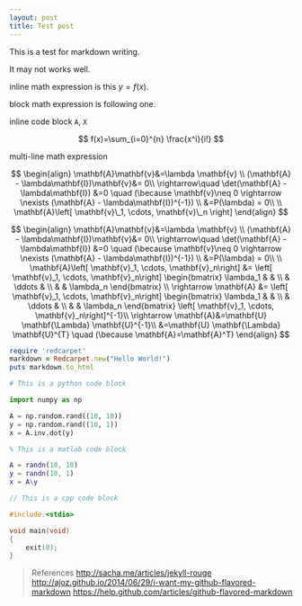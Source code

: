 ```yaml
---
layout: post
title: Test post
---
```


This is a test for markdown writing.

It may not works well.

inline math expression is this $y=f(x)$.

block math expression is following one.

inline code block ```A```, ```X```


$$
f(x)=\sum_{i=0}^{n} \frac{x^i}{i!}
$$

multi-line math expression

$$
\begin{align}
\mathbf{A}\mathbf{v}&=\lambda \mathbf{v} \\
(\mathbf{A} - \lambda\mathbf{I})\mathbf{v}&= 0\\
\rightarrow\quad \det(\mathbf{A} - \lambda\mathbf{I}) &=0 \quad (\because \mathbf{v}\neq 0 \rightarrow \nexists (\mathbf{A} - \lambda\mathbf{I})^{-1}) \\
&=P(\lambda) = 0\\
\\
\mathbf{A}\left[ \mathbf{v}\_1, \cdots, \mathbf{v}\_n \right]
\end{align}
$$

$$
\begin{align}
\mathbf{A}\mathbf{v}&=\lambda \mathbf{v} \\
(\mathbf{A} - \lambda\mathbf{I})\mathbf{v}&= 0\\
\rightarrow\quad \det(\mathbf{A} - \lambda\mathbf{I}) &=0 \quad (\because \mathbf{v}\neq 0 \rightarrow \nexists (\mathbf{A} - \lambda\mathbf{I})^{-1}) \\
&=P(\lambda) = 0\\
\\
\mathbf{A}\left[ \mathbf{v}_1, \cdots, \mathbf{v}_n\right]  &= 
\left[ \mathbf{v}_1, \cdots, \mathbf{v}_n\right] 
\begin{bmatrix}
\lambda_1 & &  \\
& \ddots & \\
& & \lambda_n
\end{bmatrix} \\
\rightarrow \mathbf{A} &= 
\left[ \mathbf{v}_1, \cdots, \mathbf{v}_n\right] 
\begin{bmatrix}
\lambda_1 & &  \\
& \ddots & \\
& & \lambda_n
\end{bmatrix}
\left[ \mathbf{v}_1, \cdots, \mathbf{v}_n\right]^{-1}\\
\rightarrow \mathbf{A}&=\mathbf{U} \mathbf{\Lambda} \mathbf{U}^{-1}\\
&=\mathbf{U} \mathbf{\Lambda} \mathbf{U}^{T} \quad (\because \mathbf{A}=\mathbf{A}^T)
\end{align}
$$


```ruby
require 'redcarpet'
markdown = Redcarpet.new("Hello World!")
puts markdown.to_html
```


```python
# This is a python code block

import numpy as np

A = np.random.rand((10, 10))
y = np.random.rand((10, 1))
x = A.inv.dot(y)
```

```matlab
% This is a matlab code block

A = randn(10, 10)
y = randn(10, 1)
x = A\y
```

~~~cpp
// This is a cpp code block

#include <stdio>

void main(void)
{
    exit(0);
}
~~~

> References
> http://sacha.me/articles/jekyll-rouge
> http://ajoz.github.io/2014/06/29/i-want-my-github-flavored-markdown
> https://help.github.com/articles/github-flavored-markdown

